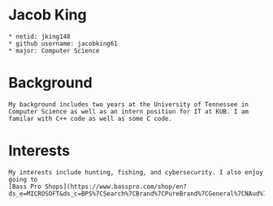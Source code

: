 # Jacob King
	* netid: jking148
	* github username: jacobking61
	* major: Computer Science

# Background
	My background includes two years at the University of Tennessee in Computer Science as well as an intern position for IT at KUB. I am familar with C++ code as well as some C code.

# Interests
	My interests include hunting, fishing, and cybersecurity. I also enjoy going to 
	[Bass Pro Shops](https://www.basspro.com/shop/en?ds_e=MICROSOFT&ds_c=BPS%7CSearch%7CBrand%7CPureBrand%7CGeneral%7CNAud%7CNVol%7CExact&gclid=8e982b2b237818b61c524820e392dbaa&gclsrc=3p.ds&msclkid=8e982b2b237818b61c524820e392dbaa#)
